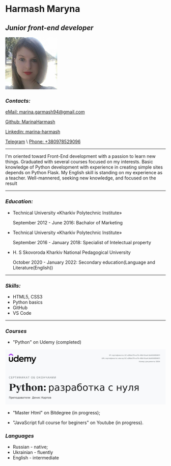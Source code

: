 # **Harmash Maryna**

## **_Junior front-end developer_**

![photo](/img/photo_mini.png)

### **_Contacts:_**

[eMail: marina.garmash94@gmail.com](marina.garmash94@gmail.com "marina.garmash94@gmail.com")

[Github: MarinaHarmash](https://github.com/MarinaHarmash "https://github.com/MarinaHarmash")

[Linkedin: marina-harmash](https://www.linkedin.com/in/marina-harmash "Marina Harmash")

[Telegram](@maagri) \ [Phone: +380978529096](+380978529096)

---

<p>
I'm oriented toward Front-End development with a passion to learn new things. Graduated with several courses focused on my interests. Basic knowledge of Python development with experience in creating simple sites depends on Python Flask. My English skill is standing on my experience as a teacher. Well-mannered, seeking new knowledge, and focused on the result
</p>

---

### **_Education:_**

- Technical University «Kharkiv Polytechnic Institute»

  September 2012 - June 2016: Bachalor of Marketing

- Technical University «Kharkiv Polytechnic Institute»

  September 2016 - January 2018: Specialist of Intelectual property

- H. S Skovoroda Kharkiv National Pedagogical University

  October 2020 - January 2022: Secondary education(Language and Literature(English))

---

### **_Skills:_**

- HTML5, CSS3
- Python basics
- GitHub
- VS Code

---

### **_Courses_**

- "Python" on Udemy (completed)

![photo](/img/QnGErb.png)

- "Master Html" on Bitdegree (in progress);

- "JavaScript full course for beginers" on Youtube (in progress).

### **_Languages_**

- Russian - native;
- Ukrainian - fluently
- English - intermediate

